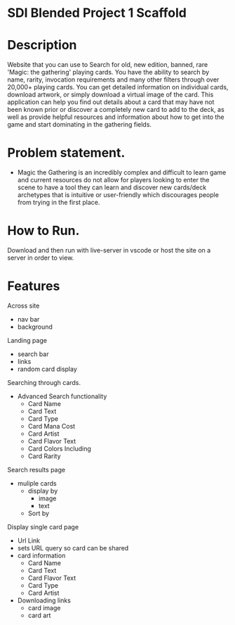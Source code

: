 # SDI Blended Project 1 Scaffold


# Description
Website that you can use to Search for old, new edition, banned, rare 'Magic: the gathering' playing cards. You have the ability to search by name, rarity, invocation requirements and many other filters through over 20,000+ playing cards. You can get detailed information on individual cards, download artwork, or simply download a virtual image of the card. This application can help you find out details about a card that may have not been known prior or discover a completely new card to add to the deck, as well as provide helpful resources and information about how to get into the game and start dominating in the gathering fields.

# Problem statement.
- Magic the Gathering is an incredibly complex and difficult to learn game and current resources do not allow for players looking to enter the scene to have a tool they can learn and discover new cards/deck archetypes that is intuitive or user-friendly which discourages people from trying in the first place.


# How to Run.
Download and then run with live-server in vscode or host the site on a server in order to view.

# Features
Across site
- nav bar
- background

Landing page
- search bar
- links
- random card display

Searching through cards.
- Advanced Search functionality
  - Card Name
  - Card Text
  - Card Type
  - Card Mana Cost
  - Card Artist
  - Card Flavor Text
  - Card Colors Including
  - Card Rarity

Search results page
- muliple cards
  - display by
    - image
    - text
  - Sort by

Display single card page
- Url Link
 - sets URL query so card can be shared
- card information
  - Card Name
  - Card Text
  - Card Flavor Text
  - Card Type
  - Card Artist
- Downloading links
  - card image
  - card art
